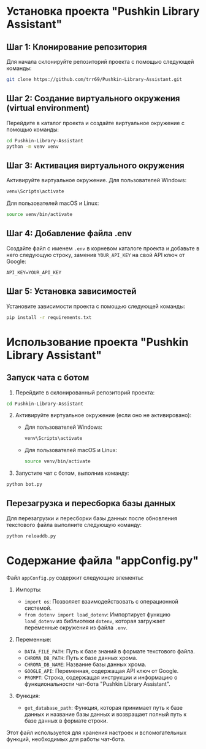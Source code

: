 # Установка проекта "Pushkin Library Assistant"

## Шаг 1: Клонирование репозитория

Для начала склонируйте репозиторий проекта с помощью следующей команды:

```bash
git clone https://github.com/trr69/Pushkin-Library-Assistant.git
```

## Шаг 2: Создание виртуального окружения (virtual environment)

Перейдите в каталог проекта и создайте виртуальное окружение с помощью команды:

```bash
cd Pushkin-Library-Assistant
python -m venv venv
```

## Шаг 3: Активация виртуального окружения

Активируйте виртуальное окружение. Для пользователей Windows:

```bash
venv\Scripts\activate
```

Для пользователей macOS и Linux:

```bash
source venv/bin/activate
```

## Шаг 4: Добавление файла .env

Создайте файл с именем `.env` в корневом каталоге проекта и добавьте в него следующую строку, заменив `YOUR_API_KEY` на свой API ключ от Google:

```
API_KEY=YOUR_API_KEY
```

## Шаг 5: Установка зависимостей

Установите зависимости проекта с помощью следующей команды:

```bash
pip install -r requirements.txt
```

# Использование проекта "Pushkin Library Assistant"

## Запуск чата с ботом

1. Перейдите в склонированный репозиторий проекта:

```bash
cd Pushkin-Library-Assistant
```

2. Активируйте виртуальное окружение (если оно не активировано):

   - Для пользователей Windows:

     ```bash
     venv\Scripts\activate
     ```

   - Для пользователей macOS и Linux:

     ```bash
     source venv/bin/activate
     ```

3. Запустите чат с ботом, выполнив команду:

```bash
python bot.py
```

## Перезагрузка и пересборка базы данных

Для перезагрузки и пересборки базы данных после обновления текстового файла выполните следующую команду:

```bash
python reloaddb.py
```


# Содержание файла "appConfig.py"

Файл `appConfig.py` содержит следующие элементы:

1. Импорты:

    - `import os`: Позволяет взаимодействовать с операционной системой.
    - `from dotenv import load_dotenv`: Импортирует функцию `load_dotenv` из библиотеки `dotenv`, которая загружает переменные окружения из файла `.env`.

2. Переменные:

    - `DATA_FILE_PATH`: Путь к базе знаний в формате текстового файла.
    - `CHROMA_DB_PATH`: Путь к базе данных хрома.
    - `CHROMA_DB_NAME`: Название базы данных хрома.
    - `GOOGLE_API`: Переменная, содержащая API ключ от Google.
    - `PROMPT`: Строка, содержащая инструкции и информацию о функциональности чат-бота "Pushkin Library Assistant".

3. Функция:

    - `get_database_path`: Функция, которая принимает путь к базе данных и название базы данных и возвращает полный путь к базе данных в формате строки.

Этот файл используется для хранения настроек и вспомогательных функций, необходимых для работы чат-бота.
